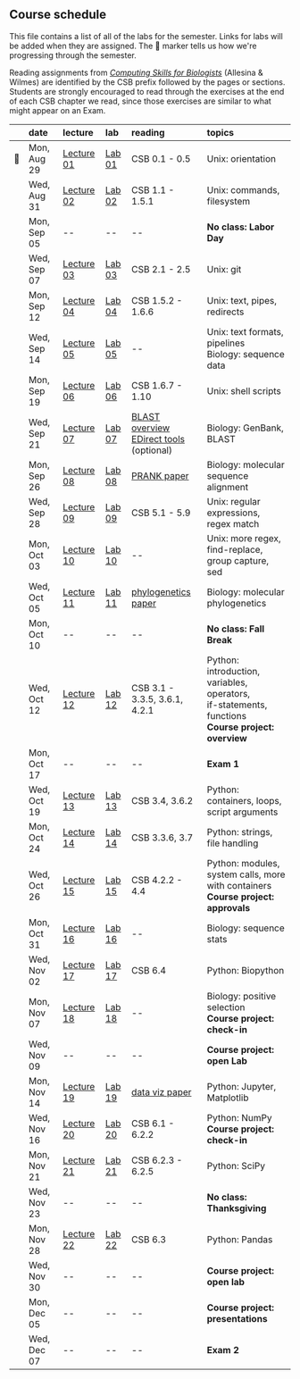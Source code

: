 
## Course schedule

This file contains a list of all of the labs for the semester. Links for labs will be added when they are assigned. The :whale: marker tells us how we're progressing through the semester.

Reading assignments from [*Computing Skills for Biologists*](https://computingskillsforbiologists.com/) (Allesina & Wilmes) are identified by the CSB prefix followed by the pages or sections. Students are strongly encouraged to read through the exercises at the end of each CSB chapter we read, since those exercises are similar to what might appear on an Exam.

|         | date        | lecture | lab     | reading | topics |
| :-:     | :--         | :-      |   :-    | :--     | :--    |
| :whale: | Mon, Aug 29 | <a href="https://github.com/WUSTL-Biol4220/home/raw/main/lectures/lecture_01.pdf">Lecture 01</a> | [Lab 01](labs/lab_01.md) | CSB 0.1 - 0.5 | Unix: orientation |
|         | Wed, Aug 31 | <a href="https://github.com/WUSTL-Biol4220/home/raw/main/lectures/lecture_02.pdf">Lecture 02</a> | [Lab 02](labs/lab_02.md) | CSB 1.1 - 1.5.1 | Unix: commands, filesystem |
|         | Mon, Sep 05 | -- | -- | -- | **No class: Labor Day** |
|         | Wed, Sep 07 | <a href="https://github.com/WUSTL-Biol4220/home/raw/main/lectures/lecture_03.pdf">Lecture 03</a> | [Lab 03](labs/lab_03.md) | CSB 2.1 - 2.5 | Unix: git |
|         | Mon, Sep 12 | <a href="https://github.com/WUSTL-Biol4220/home/raw/main/lectures/lecture_04.pdf">Lecture 04</a> | [Lab 04](labs/lab_04.md)  | CSB 1.5.2 - 1.6.6 | Unix: text, pipes, redirects |
|         | Wed, Sep 14 | <a href="https://github.com/WUSTL-Biol4220/home/raw/main/lectures/lecture_05.pdf">Lecture 05</a> | [Lab 05](labs/lab_05.md) | -- | Unix: text formats, pipelines<br>Biology: sequence data | 
|         | Mon, Sep 19 | <a href="https://github.com/WUSTL-Biol4220/home/raw/main/lectures/lecture_06.pdf">Lecture 06</a> | [Lab 06](labs/lab_06.md) | CSB 1.6.7 - 1.10 | Unix: shell scripts  |
|         | Wed, Sep 21 | <a href="https://github.com/WUSTL-Biol4220/home/raw/main/lectures/lecture_07.pdf">Lecture 07</a> | [Lab 07](labs/lab_07.md) | <a href="https://www.nature.com/scitable/topicpage/basic-local-alignment-search-tool-blast-29096/">BLAST overview</a><br><a href="https://www.ncbi.nlm.nih.gov/books/NBK179288/">EDirect tools</a><br>(optional) | Biology: GenBank, BLAST |
|         | Mon, Sep 26 |  <a href="https://github.com/WUSTL-Biol4220/home/raw/main/lectures/lecture_08.pdf">Lecture 08</a> | [Lab 08](labs/lab_08.md) | <a href="https://github.com/WUSTL-Biol4220/home/raw/main/assets/papers/loytynoja_goldman_prank_2008_science.pdf">PRANK paper</a> | Biology: molecular sequence alignment |
|         | Wed, Sep 28 | <a href="https://github.com/WUSTL-Biol4220/home/raw/main/lectures/lecture_09.pdf">Lecture 09</a> | [Lab 09](labs/lab_09.md) | CSB 5.1 - 5.9 | Unix: regular expressions, regex match |
|         | Mon, Oct 03 | <a href="https://github.com/WUSTL-Biol4220/home/raw/main/lectures/lecture_10.pdf">Lecture 10</a> | [Lab 10](labs/lab_10.md) | -- | Unix: more regex, find-replace, group capture, sed |
|         | Wed, Oct 05 | <a href="https://github.com/WUSTL-Biol4220/home/raw/main/lectures/lecture_11.pdf">Lecture 11</a> | [Lab 11](labs/lab_11.md) | <a href="https://github.com/WUSTL-Biol4220/home/raw/main/assets/papers/yang_rannala_2012_nature_reviews_genetics.pdf">phylogenetics paper</a> | Biology: molecular phylogenetics | 
|         | Mon, Oct 10 | -- | -- | -- | **No class: Fall Break** |
|         | Wed, Oct 12 | <a href="https://github.com/WUSTL-Biol4220/home/raw/main/lectures/lecture_12.pdf">Lecture 12</a> | [Lab 12](labs/lab_12.md) | CSB 3.1 - 3.3.5, 3.6.1, 4.2.1 | Python: introduction, variables, operators,<br>if-statements, functions<br>**Course project: overview**  |
|         | Mon, Oct 17 | -- | -- | -- | **Exam 1** |
|         | Wed, Oct 19 | <a href="https://github.com/WUSTL-Biol4220/home/raw/main/lectures/lecture_13.pdf">Lecture 13</a> | [Lab 13](labs/lab_13.md) | CSB 3.4, 3.6.2| Python: containers, loops, script arguments |
|         | Mon, Oct 24 | <a href="https://github.com/WUSTL-Biol4220/home/raw/main/lectures/lecture_14.pdf">Lecture 14</a> | [Lab 14](labs/lab_14.md) | CSB 3.3.6, 3.7  | Python: strings, file handling  |
|         | Wed, Oct 26 | <a href="https://github.com/WUSTL-Biol4220/home/raw/main/lectures/lecture_15.pdf">Lecture 15</a> | [Lab 15](labs/lab_15.md) | CSB 4.2.2 - 4.4 | Python: modules, system calls, more with containers<br>**Course project: approvals** |
|         | Mon, Oct 31 | <a href="https://github.com/WUSTL-Biol4220/home/raw/main/lectures/lecture_16.pdf">Lecture 16</a> | [Lab 16](labs/lab_16.md) | -- | Biology: sequence stats |
|         | Wed, Nov 02 | <a href="https://github.com/WUSTL-Biol4220/home/raw/main/lectures/lecture_17.pdf">Lecture 17</a> | [Lab 17](labs/lab_17.md)  | CSB 6.4 | Python: Biopython |
|         | Mon, Nov 07 | <a href="https://github.com/WUSTL-Biol4220/home/raw/main/lectures/lecture_18.pdf">Lecture 18</a> | [Lab 18](labs/lab_18.md) | -- | Biology: positive selection<br>**Course project: check-in**   |
|         | Wed, Nov 09 | -- | -- | -- | **Course project: open Lab** |
|         | Mon, Nov 14 | <a href="https://github.com/WUSTL-Biol4220/home/raw/main/lectures/lecture_19.pdf">Lecture 19</a> | [Lab 19](labs/lab_19.md) | <a href="https://github.com/WUSTL-Biol4220/home/raw/main/assets/papers/rougier_et_al_2014_plos_comp_biol.pdf">data viz paper</a> | Python: Jupyter, Matplotlib |
|         | Wed, Nov 16 | <a href="https://github.com/WUSTL-Biol4220/home/raw/main/lectures/lecture_20.pdf">Lecture 20</a>  | [Lab 20](labs/lab_20.md) | CSB 6.1 - 6.2.2 | Python: NumPy <br>**Course project: check-in**   |
|         | Mon, Nov 21 | <a href="https://github.com/WUSTL-Biol4220/home/raw/main/lectures/lecture_21.pdf">Lecture 21</a> | [Lab 21](labs/lab_21.md) | CSB 6.2.3 - 6.2.5 | Python: SciPy |
|         | Wed, Nov 23 | -- | -- | -- | **No class: Thanksgiving** |
|         | Mon, Nov 28 | <a href="https://github.com/WUSTL-Biol4220/home/raw/main/lectures/lecture_22.pdf">Lecture 22</a> | [Lab 22](labs/lab_22.md) | CSB 6.3 | Python: Pandas  |
|         | Wed, Nov 30 | -- | -- | -- | **Course project: open lab**  |
|         | Mon, Dec 05 | -- | -- | -- | **Course project: presentations**  |
|         | Wed, Dec 07 | -- | -- | -- | **Exam 2**  |
